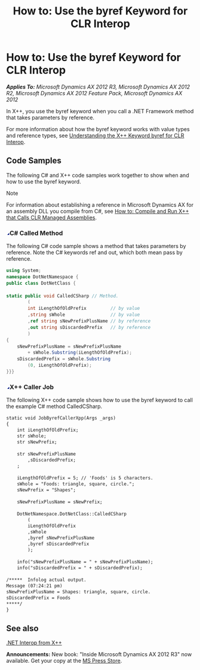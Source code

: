 ﻿---
title: 'How to: Use the byref Keyword for CLR Interop'
TOCTitle: 'How to: Use the byref Keyword for CLR Interop'
ms:assetid: 8e10a325-401f-4e17-b910-0be0afeade16
ms:mtpsurl: https://msdn.microsoft.com/en-us/library/Cc603944(v=AX.60)
ms:contentKeyID: 35246463
ms.date: 05/18/2015
mtps_version: v=AX.60
dev_langs:
- csharp
---

# How to: Use the byref Keyword for CLR Interop 


_**Applies To:** Microsoft Dynamics AX 2012 R3, Microsoft Dynamics AX 2012 R2, Microsoft Dynamics AX 2012 Feature Pack, Microsoft Dynamics AX 2012_

In X++, you use the byref keyword when you call a .NET Framework method that takes parameters by reference.

For more information about how the byref keyword works with value types and reference types, see [Understanding the X++ Keyword byref for CLR Interop](understanding-the-x-keyword-byref-for-clr-interop.md).

## Code Samples

The following C\# and X++ code samples work together to show when and how to use the byref keyword.


> [!NOTE]
> <P>For information about establishing a reference in Microsoft Dynamics AX for an assembly DLL you compile from C#, see <A href="how-to-compile-and-run-x-that-calls-clr-managed-assemblies.md">How to: Compile and Run X++ that Calls CLR Managed Assemblies</A>.</P>



### ![Cc603944.collapse\_all(en-us,AX.60).gif](images/Gg863931.collapse_all(en-us,AX.60).gif "Cc603944.collapse_all(en-us,AX.60).gif")C\# Called Method

The following C\# code sample shows a method that takes parameters by reference. Note the C\# keywords ref and out, which both mean pass by reference.

``` csharp
using System;
namespace DotNetNamespace {
public class DotNetClass {

static public void CalledCSharp // Method.
        (
        int iLengthOfOldPrefix         // by value
        ,string sWhole                 // by value
        ,ref string sNewPrefixPlusName // by reference
        ,out string sDiscardedPrefix   // by reference
        )
{
    sNewPrefixPlusName = sNewPrefixPlusName
        + sWhole.Substring(iLengthOfOldPrefix);
    sDiscardedPrefix = sWhole.Substring
        (0, iLengthOfOldPrefix);
}}}
```

### ![Cc603944.collapse\_all(en-us,AX.60).gif](images/Gg863931.collapse_all(en-us,AX.60).gif "Cc603944.collapse_all(en-us,AX.60).gif")X++ Caller Job

The following X++ code sample shows how to use the byref keyword to call the example C\# method CalledCSharp.

    static void JobByrefCallerXpp(Args _args)
    {
        int iLengthOfOldPrefix;
        str sWhole;
        str sNewPrefix;
    
        str sNewPrefixPlusName
            ,sDiscardedPrefix;
        ;
    
        iLengthOfOldPrefix = 5; // 'Foods' is 5 characters.
        sWhole = "Foods: triangle, square, circle.";
        sNewPrefix = "Shapes";
    
        sNewPrefixPlusName = sNewPrefix;
    
        DotNetNamespace.DotNetClass::CalledCSharp
            (
            iLengthOfOldPrefix
            ,sWhole
            ,byref sNewPrefixPlusName
            ,byref sDiscardedPrefix
            );
    
        info("sNewPrefixPlusName = " + sNewPrefixPlusName);
        info("sDiscardedPrefix = " + sDiscardedPrefix);
    
    /*****  Infolog actual output.
    Message (07:24:21 pm)
    sNewPrefixPlusName = Shapes: triangle, square, circle.
    sDiscardedPrefix = Foods
    *****/
    }

## See also

[.NET Interop from X++](net-interop-from-x.md)

  
**Announcements:** New book: "Inside Microsoft Dynamics AX 2012 R3" now available. Get your copy at the [MS Press Store](https://www.microsoftpressstore.com/store/inside-microsoft-dynamics-ax-2012-r3-9780735685109).

